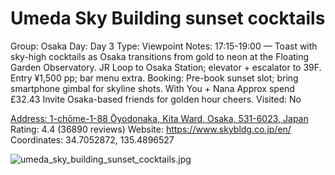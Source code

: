 # Umeda Sky Building sunset cocktails

Group: Osaka
Day: Day 3
Type: Viewpoint
Notes: 17:15-19:00 — Toast with sky-high cocktails as Osaka transitions from gold to neon at the Floating Garden Observatory. JR Loop to Osaka Station; elevator + escalator to 39F. Entry ¥1,500 pp; bar menu extra. Booking: Pre-book sunset slot; bring smartphone gimbal for skyline shots. With You + Nana Approx spend £32.43 Invite Osaka-based friends for golden hour cheers.
Visited: No

[Address: 1-chōme-1-88 Ōyodonaka, Kita Ward, Osaka, 531-6023, Japan](https://maps.google.com/?cid=6323866581023509245)
Rating: 4.4 (36890 reviews)
Website: https://www.skybldg.co.jp/en/
Coordinates: 34.7052872, 135.4896527

![umeda_sky_building_sunset_cocktails.jpg](Umeda%20Sky%20Building%20sunset%20cocktails%20umedaskybuil01969e15ae/umeda_sky_building_sunset_cocktails.jpg)
